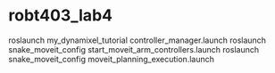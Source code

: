 # robt403_lab4

roslaunch my_dynamixel_tutorial controller_manager.launch
roslaunch snake_moveit_config start_moveit_arm_controllers.launch 
roslaunch snake_moveit_config moveit_planning_execution.launch 

